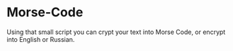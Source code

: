 # Morse-Code
Using that small script you can crypt your text into Morse Code, or encrypt into English or Russian.
